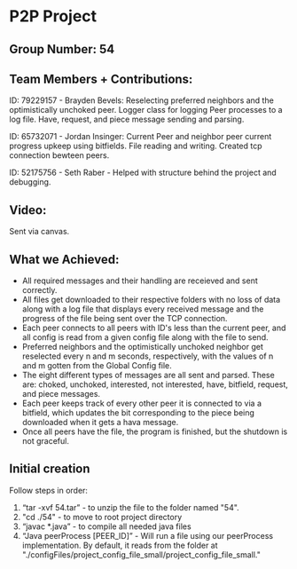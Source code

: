 # P2P Project

## Group Number:  54
## Team Members + Contributions:

ID: 79229157 - Brayden Bevels: Reselecting preferred neighbors and the optimistically unchoked peer. Logger class for logging Peer processes to a log file. Have, request, and piece message sending and parsing.

ID: 65732071 - Jordan Insinger:  Current Peer and neighbor peer current progress upkeep using bitfields. File reading and writing. Created tcp connection bewteen peers.

ID: 52175756 - Seth Raber - Helped with structure behind the project and debugging.

 ## Video:
 Sent via canvas.


## What we Achieved:    

* All required messages and their handling are receieved and sent correctly.  
* All files get downloaded to their respective folders with no loss of data along with a log file that displays every received message and the progress of the file being sent over the TCP connection.  
* Each peer connects to all peers with ID's less than the current peer, and all config is read from a given config file along with the file to send.  
* Preferred neighbors and the optimistically unchoked neighbor get reselected every n and m seconds, respectively, with the values of n and m gotten from the Global Config file.  
* The eight different types of messages are all sent and parsed. These are: choked, unchoked, interested, not interested, have, bitfield, request, and piece messages.  
* Each peer keeps track of every other peer it is connected to via a bitfield, which updates the bit corresponding to the piece being downloaded when it gets a hava message.  
* Once all peers have the file, the program is finished, but the shutdown is not graceful. 

## Initial creation
Follow steps in order:

1. “tar -xvf 54.tar”  - to unzip the file to the folder named "54".
2. "cd ./54" - to move to root project directory 
3. “javac *.java” - to compile all needed java files
4. “Java peerProcess [PEER_ID]” - Will run a file using our peerProcess implementation. By default, it reads from the folder at "./configFiles/project_config_file_small/project_config_file_small."
